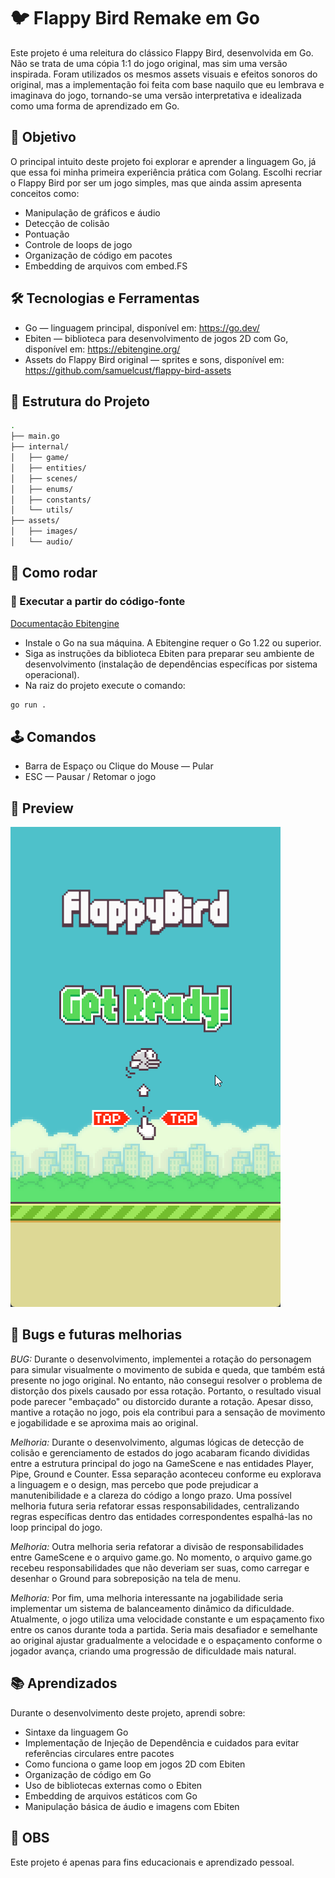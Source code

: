 # 🐦 Flappy Bird Remake em Go

Este projeto é uma releitura do clássico Flappy Bird, desenvolvida em Go. Não se trata de uma cópia 1:1 do jogo original, mas sim uma versão inspirada. Foram utilizados os mesmos assets visuais e efeitos sonoros do original, mas a implementação foi feita com base naquilo que eu lembrava e imaginava do jogo, tornando-se uma versão interpretativa e idealizada como uma forma de aprendizado em Go.

## 🎯 Objetivo

O principal intuito deste projeto foi explorar e aprender a linguagem Go, já que essa foi minha primeira experiência prática com Golang. Escolhi recriar o Flappy Bird por ser um jogo simples, mas que ainda assim apresenta conceitos como:

- Manipulação de gráficos e áudio
- Detecção de colisão
- Pontuação
- Controle de loops de jogo
- Organização de código em pacotes
- Embedding de arquivos com embed.FS

## 🛠️ Tecnologias e Ferramentas
- Go — linguagem principal, disponível em: https://go.dev/
- Ebiten — biblioteca para desenvolvimento de jogos 2D com Go, disponível em: https://ebitengine.org/
- Assets do Flappy Bird original — sprites e sons, disponível em: https://github.com/samuelcust/flappy-bird-assets

## 📁 Estrutura do Projeto
```bash
.
├── main.go
├── internal/
│   ├── game/
│   ├── entities/
│   ├── scenes/
│   ├── enums/
│   ├── constants/
│   └── utils/
├── assets/
│   ├── images/
│   └── audio/
```

## 🚀 Como rodar

### 🔧 Executar a partir do código-fonte

[Documentação Ebitengine](https://ebitengine.org/en/documents/install.html)

- Instale o Go na sua máquina. A Ebitengine requer o Go 1.22 ou superior.
- Siga as instruções da biblioteca Ebiten para preparar seu ambiente de desenvolvimento (instalação de dependências específicas por sistema operacional).
- Na raiz do projeto execute o comando:

```bash
go run .
```

## 🕹️ Comandos

- Barra de Espaço ou Clique do Mouse — Pular  
- ESC — Pausar / Retomar o jogo

## 📸 Preview

![Gameplay](images/gameplay.gif)

## 🐞 Bugs e futuras melhorias

*BUG:* Durante o desenvolvimento, implementei a rotação do personagem para simular visualmente o movimento de subida e queda, que também está presente no jogo original.
No entanto, não consegui resolver o problema de distorção dos pixels causado por essa rotação. Portanto, o resultado visual pode parecer "embaçado" ou distorcido durante a rotação.
Apesar disso, mantive a rotação no jogo, pois ela contribui para a sensação de movimento e jogabilidade e se aproxima mais ao original.

*Melhoria:* Durante o desenvolvimento, algumas lógicas de detecção de colisão e gerenciamento de estados do jogo acabaram ficando divididas entre a estrutura principal do jogo na GameScene e nas entidades Player, Pipe, Ground e Counter.
Essa separação aconteceu conforme eu explorava a linguagem e o design, mas percebo que pode prejudicar a manutenibilidade e a clareza do código a longo prazo. Uma possível melhoria futura seria refatorar essas responsabilidades, centralizando regras específicas dentro das entidades correspondentes espalhá-las no loop principal do jogo. 

*Melhoria:* Outra melhoria seria refatorar a divisão de responsabilidades entre GameScene e o arquivo game.go. No momento, o arquivo game.go recebeu responsabilidades que não deveriam ser suas, como carregar e desenhar o Ground para sobreposição na tela de menu.

*Melhoria:* Por fim, uma melhoria interessante na jogabilidade seria implementar um sistema de balanceamento dinâmico da dificuldade. Atualmente, o jogo utiliza uma velocidade constante e um espaçamento fixo entre os canos durante toda a partida. Seria mais desafiador e semelhante ao original ajustar gradualmente a velocidade e o espaçamento conforme o jogador avança, criando uma progressão de dificuldade mais natural.

## 📚 Aprendizados

Durante o desenvolvimento deste projeto, aprendi sobre:

- Sintaxe da linguagem Go
- Implementação de Injeção de Dependência e cuidados para evitar referências circulares entre pacotes 
- Como funciona o game loop em jogos 2D com Ebiten
- Organização de código em Go
- Uso de bibliotecas externas como o Ebiten
- Embedding de arquivos estáticos com Go
- Manipulação básica de áudio e imagens com Ebiten

## 📄 OBS

Este projeto é apenas para fins educacionais e aprendizado pessoal.
